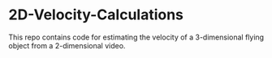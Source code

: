 # 2D-Velocity-Calculations
This repo contains code for estimating the velocity of a 3-dimensional flying object from a 2-dimensional video.
